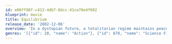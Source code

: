 ```yaml
---
id: e06ff98f-c413-4db7-8dcc-41ce78e4f692
blueprint: movie
title: Equilibrium
release_date: '2002-12-06'
overview: 'In a dystopian future, a totalitarian regime maintains peace by subduing the populace with a drug, and displays of emotion are punishable by death. A man in charge of enforcing the law rises to overthrow the system.'
genres: '[{"id": 28, "name": "Action"}, {"id": 878, "name": "Science Fiction"}, {"id": 53, "name": "Thriller"}]'
---
```

